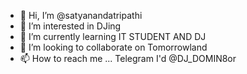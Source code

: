 - 👋 Hi, I’m @satyanandatripathi
- 👀 I’m interested in DJing
- 🌱 I’m currently learning IT STUDENT AND DJ
- 💞️ I’m looking to collaborate on Tomorrowland
- 📫 How to reach me ... Telegram I'd @DJ_DOMIN8or

<!---
satyanandatripathi/satyanandatripathi is a ✨ special ✨ repository because its `README.md` (this file) appears on your GitHub profile.
You can click the Preview link to take a look at your changes.
--->
